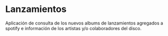 # Lanzamientos

Aplicación de consulta de los nuevos albums de lanzamientos agregados a spotify e información de los artistas y/o colaboradores del disco.

